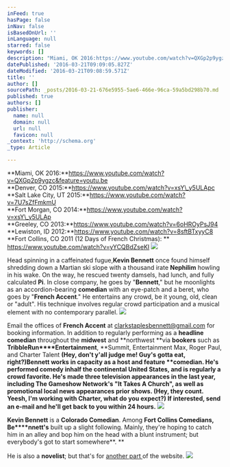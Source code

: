 ```yaml
---
inFeed: true
hasPage: false
inNav: false
isBasedOnUrl: ''
inLanguage: null
starred: false
keywords: []
description: "Miami, OK 2016:https://www.youtube.com/watch?v=QXGp2p9ygzc&feature=youtu.beDenver, CO 2015:https://www.youtube.com/watch?v=xsY_y5ULApcSalt Lake City, UT 2015:https://www.youtube.com/watch?v=7U7sZfFmkmUFort Morgan, CO 2014:https://www.youtube.com/watch?v=xsY_y5ULApGreeley, CO 2013:https://www.youtube.com/watch?v=6oHROyPsJ94Lewiston, ID 2012:https://www.youtube.com/watch?v=8sftBTxyyC8Fort Collins, CO 2011:\_"
datePublished: '2016-03-21T09:09:05.827Z'
dateModified: '2016-03-21T09:08:59.571Z'
title: ''
author: []
sourcePath: _posts/2016-03-21-676e5955-5ae6-466e-96ca-59a5bd298b70.md
published: true
authors: []
publisher:
  name: null
  domain: null
  url: null
  favicon: null
_context: 'http://schema.org'
_type: Article

---
```

**Miami, OK 2016:**https://www.youtube.com/watch?v=QXGp2p9ygzc&feature=youtu.be  
**Denver, CO 2015:**https://www.youtube.com/watch?v=xsY\_y5ULApc  
**Salt Lake City, UT 2015:**https://www.youtube.com/watch?v=7U7sZfFmkmU  
**Fort Morgan, CO 2014:**https://www.youtube.com/watch?v=xsY\_y5ULAp  
**Greeley, CO 2013:**https://www.youtube.com/watch?v=6oHROyPsJ94  
**Lewiston, ID 2012:**https://www.youtube.com/watch?v=8sftBTxyyC8  
**Fort Collins, CO 2011 (12 Days of French Christmas): ** https://www.youtube.com/watch?v=yYCQBdZseKI
![](https://the-grid-user-content.s3-us-west-2.amazonaws.com/764acebc-e57c-42b7-93b8-ded94e3df04d.jpg)

Head spinning in a caffeinated fugue,**Kevin Bennett** once found himself shredding down a Martian ski slope with a thousand irate **Nephilim** howling in his wake. On the way, he rescued twenty damsels, had lunch, and fully calculated **Pi**. In close company, he goes by "**Bennett**," but he moonlights as an accordion-bearing **comedian** with an eye-patch and a beret, who goes by "**French Accent**." He entertains any crowd, be it young, old, clean or "adult". His technique involves regular crowd participation and a musical element with no contemporary parallel. ![](https://the-grid-user-content.s3-us-west-2.amazonaws.com/36b0b2eb-5e2b-4bbb-afea-bfa1829dca6c.jpg)

Email the offices of **French Accent** at clarkstaplesbennett@gmail.com for booking information.  In addition to regularly performing as a **headline comedian** throughout the **midwest** and **northwest **via **bookers** such as **TribbleRun****Entertainment**, **Summit, Entertainment Max, Roger Paul, and Charter Talent **(Hey, don't y'all judge me! Guy's gotta eat, right?)******Bennett** works in capacity as a **host** and **feature ****comedian**. He's performed comedy in**half the continental United States**, and is regularly a crowd favorite. He's made **three television appearances** in the last year, including **The Gameshow Network's "It Takes A Church"**, as well as promotional local news appearances prior shows. (Hey, they count. Yeesh, I'm working with **Charter**, what do you expect?) If interested, send an e-mail and he'll get back to you **within 24 hours**.****
![](https://the-grid-user-content.s3-us-west-2.amazonaws.com/fd96cad3-ae81-40e1-b438-3bdeab445048.jpg)

**Kevin Bennett** is a **Colorado Comedian**. Among **Fort Collins Comedians, Be****nnett's** built up a slight following. Mainly, they're hoping to catch him in an alley and bop him on the head with a blunt instrument; but everybody's got to start somewhere**.  **

He is also a **novelist**; but that's for [another part ][0]of the website.
![](https://the-grid-user-content.s3-us-west-2.amazonaws.com/a94b6082-acef-4fc7-85d4-c1807d360124.jpg)

[0]: null